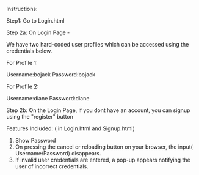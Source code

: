 Instructions:

Step1: Go to Login.html

Step 2a: On Login Page - 

We have two hard-coded user profiles which can be accessed using the credentials below.

For Profile 1:

Username:bojack
Password:bojack


For Profile 2:

Username:diane
Password:diane

Step 2b: On the Login Page, if you dont have an account, you can signup using the "register" button

Features Included: ( in Login.html and Signup.html)
1. Show Password
2. On pressing the cancel or reloading button on your browser, the input( Username/Password) disappears.
3. If invalid user credentials are entered, a pop-up appears notifying the user of incorrect credentials.


